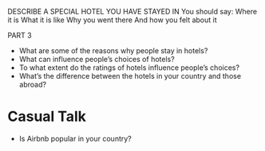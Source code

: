 
DESCRIBE A SPECIAL HOTEL YOU HAVE STAYED IN
You should say:
Where it is
What it is like
Why you went there
And how you felt about it

PART 3
- What are some of the reasons why people stay in hotels?
- What can influence people’s choices of hotels?
- To what extent do the ratings of hotels influence people’s choices?
- What’s the difference between the hotels in your country and those abroad?


Casual Talk
=========
- Is Airbnb popular in your country?
